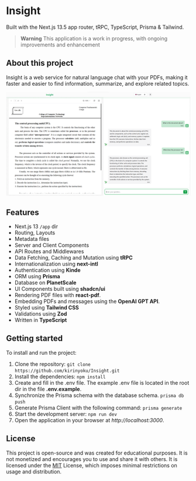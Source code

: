 # Insight

Built with the Next.js 13.5 app router, tRPC, TypeScript, Prisma & Tailwind.

> **Warning**
> This application is a work in progress, with ongoing improvements and enhancement

## About this project

Insight is a web service for natural language chat with your PDFs, making it faster and easier to find information, summarize, and explore related topics.

![Project Preview](https://raw.githubusercontent.com/kirinyoku/Insight/main/public/preview.webp)

## Features

- Next.js 13 `/app` dir
- Routing, Layouts
- Metadata files
- Server and Client Components
- API Routes and Middlewares
- Data Fetching, Caching and Mutation using **tRPC**
- Internationalization using **next-intl**
- Authentication using **Kinde**
- ORM using **Prisma**
- Database on **PlanetScale**
- UI Components built using **shadcn/ui**
- Rendering PDF files with **react-pdf**.
- Embedding PDFs and messages using the **OpenAI GPT API**.
- Styled using **Tailwind CSS**
- Validations using **Zod**
- Written in **TypeScript**

## Getting started

To install and run the project:

1. Clone the repository: `git clone https://github.com/kirinyoku/Insight.git`
2. Install the dependencies: `npm install`
3. Create and fill in the .env file. The example .env file is located in the root dir in the file **.env.example**.
4. Synchronize the Prisma schema with the database schema. `prisma db push`
5. Generate Prisma Client with the following command: `prisma generate`
6. Start the development server: `npm run dev`
7. Open the application in your browser at _http://localhost:3000_.

## License

This project is open-source and was created for educational purposes. It is not monetized and encourages you to use and share it with others. It is licensed under the [MIT](https://choosealicense.cm/licenses/mit/) License, which imposes minimal restrictions on usage and distribution.
